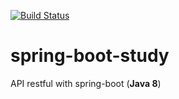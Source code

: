 [![Build Status](https://travis-ci.org/kikaocg/spring-boot-study.svg?branch=master)](https://travis-ci.org/kikaocg/spring-boot-study)
# spring-boot-study
API restful with spring-boot (**Java 8**)
